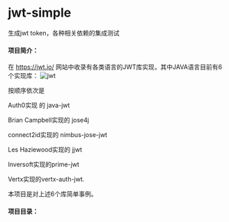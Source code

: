 # jwt-simple
生成jwt token，各种相关依赖的集成测试

#### **项目简介：**

在 https://jwt.io/ 网站中收录有各类语言的JWT库实现，其中JAVA语言目前有6个实现库：
![jwt](http://andaily.com/blog/wp-content/uploads/2018/06/jwt.jpg)

按顺序依次是

Auth0实现 的 java-jwt

Brian Campbell实现的 jose4j

connect2id实现的 nimbus-jose-jwt

Les Haziewood实现的 jjwt

Inversoft实现的prime-jwt

Vertx实现的vertx-auth-jwt.

本项目是对上述6个库简单事例。



#### 项目目录：























